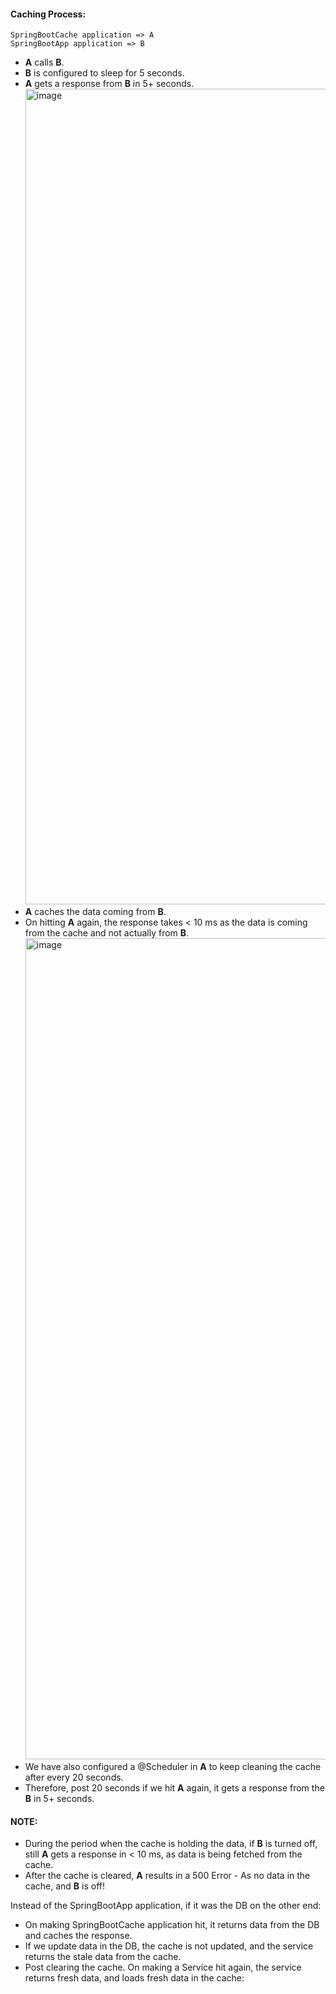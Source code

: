 
#### Caching Process:
```
SpringBootCache application => A
SpringBootApp application => B
```

- **A** calls **B**.
- **B** is configured to sleep for 5 seconds.
- **A** gets a response from **B** in 5+ seconds.
  <img width="1305" alt="image" src="https://github.com/rahulvaish/SpringBoot-Java/assets/689226/eb8d34a3-8f26-460d-9a80-adc60317a3d5">
- **A** caches the data coming from **B**.
- On hitting **A** again, the response takes < 10 ms as the data is coming from the cache and not actually from **B**.
  <img width="1314" alt="image" src="https://github.com/rahulvaish/SpringBoot-Java/assets/689226/1e2bef25-d158-412e-a817-3867f188842e">
- We have also configured a @Scheduler in **A** to keep cleaning the cache after every 20 seconds.
- Therefore, post 20 seconds if we hit **A** again, it gets a response from the **B** in 5+ seconds.
  
#### NOTE:
- During the period when the cache is holding the data, if **B** is turned off, still **A** gets a response in < 10 ms, as data is being fetched from the cache.
- After the cache is cleared, **A** results in a 500 Error - As no data in the cache, and **B** is off!
   



Instead of the SpringBootApp application, if it was the DB on the other end: 
  - On making SpringBootCache application hit, it returns data from the DB and caches the response.
  - If we update data in the DB, the cache is not updated, and the service returns the stale data from the cache.
  - Post clearing the cache. On making a Service hit again, the service returns fresh data, and loads fresh data in the cache:
